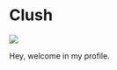 # Clush

<a href="https://visitcount.itsvg.in">
  <img src="https://visitcount.itsvg.in/api?id=clushfree&label=Profile%20Views&color=11&icon=8&pretty=false" />
</a>

Hey, welcome in my profile.
